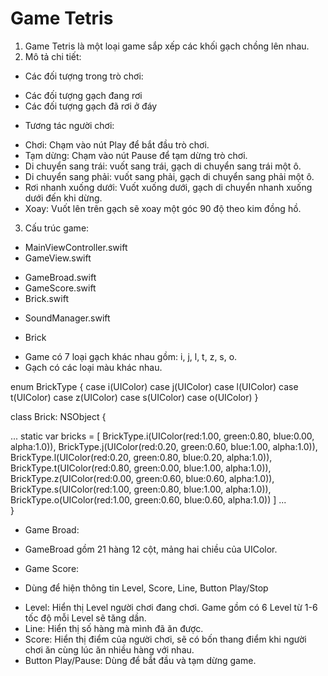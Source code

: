 #  Game Tetris
1. Game Tetris là một loại game sắp xếp các khối gạch chồng lên nhau.
2. Mô tả chi tiết:
* Các đối tượng trong trò chơi:
- Các đối tượng gạch đang rơi
- Các đối tượng gạch đã rơi ở đáy

* Tương tác người chơi:
- Chơi: Chạm vào nút Play để bắt đầu trò chơi.
- Tạm dừng: Chạm vào nút Pause để tạm dừng trò chơi.
- Di chuyển sang trái: vuốt sang trái, gạch di chuyển sang trái một ô.
- Di chuyển sang phải: vuốt sang phải, gạch di chuyển sang phải một ô.
- Rơi nhanh xuống dưới: Vuốt xuống dưới, gạch di chuyển nhanh xuống dưới đến khi dừng.
- Xoay: Vuốt lên trên gạch sẽ xoay một góc 90 độ theo kim đồng hồ.
3. Cấu trúc game:

+ MainViewController.swift
+ GameView.swift
- GameBroad.swift
- GameScore.swift
- Brick.swift
+ SoundManager.swift

* Brick
- Game có 7 loại gạch khác nhau gồm: i, j, l, t, z, s, o.
- Gạch có các loại màu khác nhau.

enum BrickType {
case i(UIColor)
case j(UIColor)
case l(UIColor)
case t(UIColor)
case z(UIColor)
case s(UIColor)
case o(UIColor)
}  

>

class Brick: NSObject {

...
static var bricks = [
BrickType.i(UIColor(red:1.00, green:0.80, blue:0.00, alpha:1.0)),
BrickType.j(UIColor(red:0.20, green:0.60, blue:1.00, alpha:1.0)),
BrickType.l(UIColor(red:0.20, green:0.80, blue:0.20, alpha:1.0)),
BrickType.t(UIColor(red:0.80, green:0.00, blue:1.00, alpha:1.0)),
BrickType.z(UIColor(red:0.00, green:0.60, blue:0.60, alpha:1.0)),
BrickType.s(UIColor(red:1.00, green:0.80, blue:1.00, alpha:1.0)),
BrickType.o(UIColor(red:1.00, green:0.60, blue:0.60, alpha:1.0))
]
...    
}

* Game Broad:
- GameBroad gồm 21 hàng 12 cột, mảng hai chiều của UIColor.


* Game Score:
+ Dùng để hiện thông tin Level, Score, Line, Button Play/Stop

- Level: Hiển thị Level người chơi đang chơi. Game gồm có 6 Level từ 1-6 tốc độ mỗi Level sẽ tăng dần.
- Line: Hiển thị số hàng mà mình đã ăn được.
- Score: Hiển thị điểm của người chơi, sẽ có bốn thang điểm khi người chơi ăn cùng lúc ăn nhiều hàng với nhau.
- Button Play/Pause: Dùng để bắt đầu và tạm dừng game.
